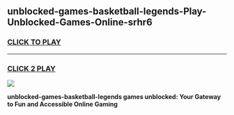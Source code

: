 
## unblocked-games-basketball-legends-Play-Unblocked-Games-Online-srhr6
<h3>
<a href="https://premium76.site?title=unblocked-games-basketball-legends&ref=24A">CLICK TO PLAY</a></h3>
<hr>

<h3>
<a href="https://premium76.site?title=unblocked-games-basketball-legends&ref=24A">CLICK 2 PLAY</a>
  
</h3>

<a href="https://premium76.site?title=unblocked-games-basketball-legends&ref=24A"><img src="https://clearcache.store/games.png"></a>


**unblocked-games-basketball-legends games unblocked: Your Gateway to Fun and Accessible Online Gaming**
